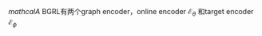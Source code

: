 $mathcal{A}$
BGRL有两个graph encoder，online encoder $\mathcal{E}_{\theta}$ 和target encoder $\mathcal{E}_{\phi}$